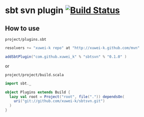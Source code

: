 # sbt svn plugin [![Build Status](https://secure.travis-ci.org/xuwei-k/sbtsvn.png)](http://travis-ci.org/xuwei-k/sbtsvn)

## How to use

`project/plugins.sbt`

```scala
resolvers += "xuwei-k repo" at "http://xuwei-k.github.com/mvn"

addSbtPlugin("com.github.xuwei_k" % "sbtsvn" % "0.1.0" )
```

or

`project/project/build.scala`

```scala
import sbt._

object Plugins extends Build {
  lazy val root = Project("root", file(".")) dependsOn(
    uri("git://github.com/xuwei-k/sbtsvn.git")
  )
}
```


